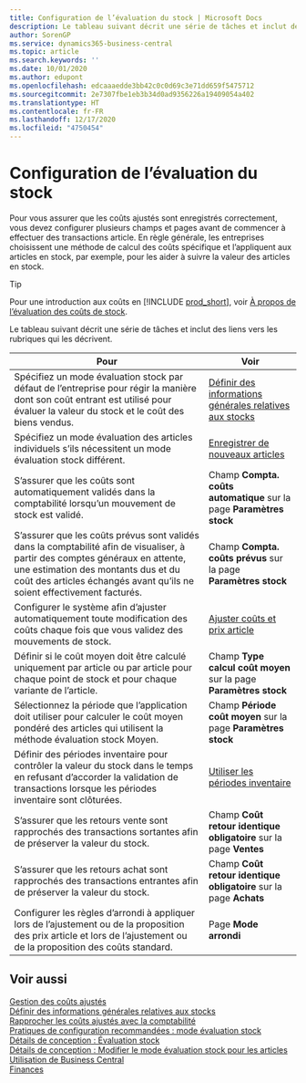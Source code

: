 ```yaml
---
title: Configuration de l’évaluation du stock | Microsoft Docs
description: Le tableau suivant décrit une série de tâches et inclut des liens vers les rubriques qui les décrivent.
author: SorenGP
ms.service: dynamics365-business-central
ms.topic: article
ms.search.keywords: ''
ms.date: 10/01/2020
ms.author: edupont
ms.openlocfilehash: edcaaaedde3bb42c0c0d69c3e71dd659f5475712
ms.sourcegitcommit: 2e7307fbe1eb3b34d0ad9356226a19409054a402
ms.translationtype: HT
ms.contentlocale: fr-FR
ms.lasthandoff: 12/17/2020
ms.locfileid: "4750454"
---
```

# <a name="setting-up-inventory-valuation-and-costing"></a>Configuration de l’évaluation du stock

Pour vous assurer que les coûts ajustés sont enregistrés correctement, vous devez configurer plusieurs champs et pages avant de commencer à effectuer des transactions article. En règle générale, les entreprises choisissent une méthode de calcul des coûts spécifique et l’appliquent aux articles en stock, par exemple, pour les aider à suivre la valeur des articles en stock.  

> [!TIP]
> Pour une introduction aux coûts en [!INCLUDE [prod_short](includes/prod_short.md)], voir [À propos de l’évaluation des coûts de stock](finance-learn-about-costing.md).

Le tableau suivant décrit une série de tâches et inclut des liens vers les rubriques qui les décrivent.

|**Pour**|**Voir**|  
|------------|-------------|
|Spécifiez un mode évaluation stock par défaut de l’entreprise pour régir la manière dont son coût entrant est utilisé pour évaluer la valeur du stock et le coût des biens vendus.|[Définir des informations générales relatives aux stocks](inventory-how-setup-general.md)|  
|Spécifiez un mode évaluation des articles individuels s’ils nécessitent un mode évaluation stock différent.|[Enregistrer de nouveaux articles](inventory-how-register-new-items.md)|  
|S’assurer que les coûts sont automatiquement validés dans la comptabilité lorsqu’un mouvement de stock est validé.|Champ **Compta. coûts automatique** sur la page **Paramètres stock**|  
|S’assurer que les coûts prévus sont validés dans la comptabilité afin de visualiser, à partir des comptes généraux en attente, une estimation des montants dus et du coût des articles échangés avant qu’ils ne soient effectivement facturés.|Champ **Compta. coûts prévus** sur la page **Paramètres stock**|  
|Configurer le système afin d’ajuster automatiquement toute modification des coûts chaque fois que vous validez des mouvements de stock.|[Ajuster coûts et prix article](inventory-how-adjust-item-costs.md)|  
|Définir si le coût moyen doit être calculé uniquement par article ou par article pour chaque point de stock et pour chaque variante de l’article.|Champ **Type calcul coût moyen** sur la page **Paramètres stock**|  
|Sélectionnez la période que l’application doit utiliser pour calculer le coût moyen pondéré des articles qui utilisent la méthode évaluation stock Moyen.|Champ **Période coût moyen** sur la page **Paramètres stock**|  
|Définir des périodes inventaire pour contrôler la valeur du stock dans le temps en refusant d’accorder la validation de transactions lorsque les périodes inventaire sont clôturées.|[Utiliser les périodes inventaire](finance-how-to-work-with-inventory-periods.md)|  
|S’assurer que les retours vente sont rapprochés des transactions sortantes afin de préserver la valeur du stock.|Champ **Coût retour identique obligatoire** sur la page **Ventes**|  
|S’assurer que les retours achat sont rapprochés des transactions entrantes afin de préserver la valeur du stock.|Champ **Coût retour identique obligatoire** sur la page **Achats**|
|Configurer les règles d’arrondi à appliquer lors de l’ajustement ou de la proposition des prix article et lors de l’ajustement ou de la proposition des coûts standard.|Page **Mode arrondi**|  

## <a name="see-also"></a>Voir aussi

[Gestion des coûts ajustés](finance-manage-inventory-costs.md)  
[Définir des informations générales relatives aux stocks](inventory-how-setup-general.md)  
[Rapprocher les coûts ajustés avec la comptabilité](finance-how-to-post-inventory-costs-to-the-general-ledger.md)  
[Pratiques de configuration recommandées : mode évaluation stock](setup-best-practices-costing-method.md)  
[Détails de conception : Évaluation stock](design-details-inventory-costing.md)  
[Détails de conception : Modifier le mode évaluation stock pour les articles](design-details-changing-costing-methods.md)  
[Utilisation de Business Central](ui-work-product.md)  
[Finances](finance.md)  
